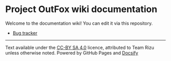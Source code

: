 # Project OutFox wiki documentation

Welcome to the documentation wiki! You can edit it via this repository.

* [Bug tracker](https://github.com/TeamRizu/OutFox)

---

Text available under the <a href="http://creativecommons.org/licenses/by-sa/4.0/" rel="license">CC-BY SA 4.0</a> licence, attributed to Team Rizu unless otherwise noted. Powered by GitHub Pages and <a href="https://docsify.js.org/#/">Docsify</a>